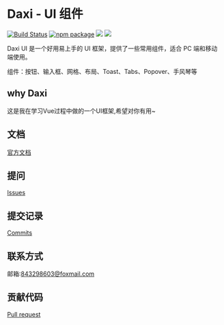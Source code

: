 # Daxi - UI 组件

[![Build Status](https://travis-ci.org/Michcola/Daxi.svg?branch=master)](https://travis-ci.org/Michcola/Daxi)
[![npm package](https://img.shields.io/npm/v/daxi.svg?style=flat-square)](https://www.npmjs.com/package/daxi)
![](https://img.shields.io/badge/language-JavaScript-yellow.svg)
![](https://img.shields.io/badge/license-MIT-000000.svg)

Daxi UI 是一个好用易上手的 UI 框架，提供了一些常用组件，适合 PC 端和移动端使用。

组件：按钮、输入框、网格、布局、Toast、Tabs、Popover、手风琴等
## why Daxi

这是我在学习Vue过程中做的一个UI框架,希望对你有用~

    

## 文档
[官方文档](https://michcola.github.io/Daxi/)
## 提问
[Issues](https://github.com/Michcola/Daxi/issues)
## 提交记录
[Commits](https://github.com/Michcola/Daxi/commits/master)
## 联系方式
邮箱:[843298603@foxmail.com](mailto:843298603@foxmail.com)
## 贡献代码
[Pull request](https://github.com/Michcola/Daxi/pulls)
